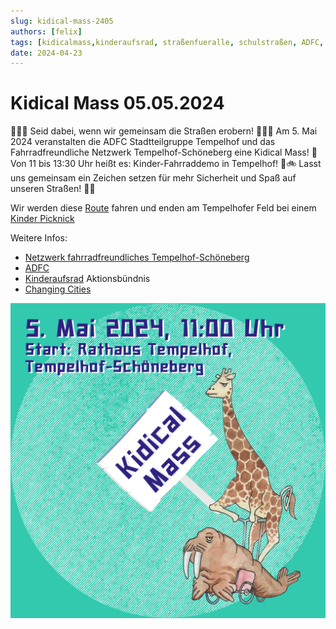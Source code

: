 ```yaml
---
slug: kidical-mass-2405
authors: [felix]
tags: [kidicalmass,kinderaufsrad, straßenfueralle, schulstraßen, ADFC, ChangingCities, tempelhof, demo]
date: 2024-04-23
---
```


# Kidical Mass 05.05.2024

🚴‍♂️🌟 Seid dabei, wenn wir gemeinsam die Straßen erobern! 🌟🚴‍♀️ Am 5. Mai 2024 veranstalten die ADFC Stadtteilgruppe Tempelhof und das Fahrradfreundliche Netzwerk Tempelhof-Schöneberg eine Kidical Mass! 🎉 Von 11 bis 13:30 Uhr heißt es: Kinder-Fahrraddemo in Tempelhof! 🌈🚲 Lasst uns gemeinsam ein Zeichen setzen für mehr Sicherheit und Spaß auf unseren Straßen! 💪😊

Wir werden diese [Route](https://bikerouter.de/#map=16/52.4697/13.3726/osm-mapnik-german_style&lonlats=13.385414,52.463636;13.384427,52.459367;13.384561,52.459353;13.386068,52.483232;13.388193,52.484468;13.385983,52.484926;13.385875,52.48439;13.378322,52.478439;13.378322,52.477619;13.37697,52.476978;13.377893,52.468656;13.374213,52.468617;13.36813,52.47192;13.359954,52.475418;13.359096,52.474868;13.359879,52.475307;13.367057,52.472436;13.37814,52.466299;13.385489,52.465697;13.385993,52.471613) fahren und enden am Tempelhofer Feld bei einem [Kinder Picknick](https://www.tagdesgutenlebens.berlin/event/kinder-picknick-spiel-spass-und-schmaus/)

Weitere Infos:
- [Netzwerk fahrradfreundliches Tempelhof-Schöneberg](https://www.rad-ts.de/was-ist-bunt-froehlich-und-riiiiiesengross-die-kidical-mass/)
- [ADFC](https://berlin.adfc.de/artikel/1-kidical-mass-in-tempelhof-in-2024)
- [Kinderaufsrad](https://kinderaufsrad.org/) Aktionsbündnis
- [Changing Cities](https://changing-cities.org/kampagnen/kidical-mass-berlin-2024/)

![Sharepic zur Kidical Mass Mai 2024](Kidical_Mass_2024_Tempelhof.png)